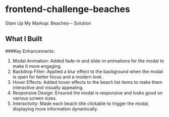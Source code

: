 # frontend-challenge-beaches
 Glam Up My Markup: Beaches-- Solution
## What I Built

###Key Enhancements:
1. Modal Animation: Added fade-in and slide-in animations for the modal to make it more engaging.
2. Backdrop Filter: Applied a blur effect to the background when the modal is open for better focus and a modern look.
3. Hover Effects: Added hover effects to the beach list items to make them interactive and visually appealing.
4. Responsive Design: Ensured the modal is responsive and looks good on various screen sizes.
5. Interactivity: Made each beach title clickable to trigger the modal, displaying more information dynamically.
